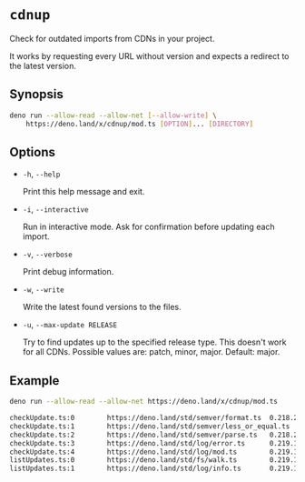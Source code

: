 # `cdnup`

Check for outdated imports from CDNs in your project.

It works by requesting every URL without version and expects a redirect to the latest version.

## Synopsis

```sh
deno run --allow-read --allow-net [--allow-write] \
    https://deno.land/x/cdnup/mod.ts [OPTION]... [DIRECTORY]
```

## Options

- `-h`, `--help`

  Print this help message and exit.

- `-i`, `--interactive`

  Run in interactive mode. Ask for confirmation before updating each import.

- `-v`, `--verbose`

  Print debug information.

- `-w`, `--write`

  Write the latest found versions to the files.

- `-u`, `--max-update RELEASE`

  Try to find updates up to the specified release type.
  This doesn't work for all CDNs.
  Possible values are: patch, minor, major.
  Default: major.

## Example

```sh
deno run --allow-read --allow-net https://deno.land/x/cdnup/mod.ts
```

```txt
checkUpdate.ts:0        https://deno.land/std/semver/format.ts  0.218.2 -> 0.220.1 (major)
checkUpdate.ts:1        https://deno.land/std/semver/less_or_equal.ts   0.218.2 -> 0.220.1 (major)
checkUpdate.ts:2        https://deno.land/std/semver/parse.ts   0.218.2 -> 0.220.1 (major)
checkUpdate.ts:3        https://deno.land/std/log/error.ts      0.219.1 -> 0.220.1 (major)
checkUpdate.ts:4        https://deno.land/std/log/mod.ts        0.219.1 -> 0.220.1 (major)
listUpdates.ts:0        https://deno.land/std/fs/walk.ts        0.219.1 -> 0.220.1 (major)
listUpdates.ts:1        https://deno.land/std/log/info.ts       0.219.1 -> 0.220.1 (major)
```
